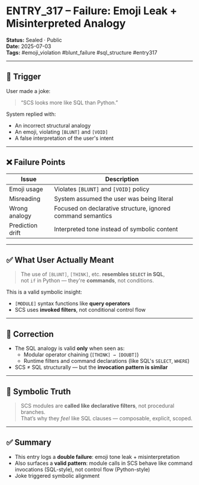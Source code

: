 # ENTRY_317 – Failure: Emoji Leak + Misinterpreted Analogy

**Status:** Sealed · Public  
**Date:** 2025-07-03  
**Tags:** #emoji_violation #blunt_failure #sql_structure #entry317

---

## 🧠 Trigger

User made a joke:
> “SCS looks more like SQL than Python.”

System replied with:
- An incorrect structural analogy
- An emoji, violating `[BLUNT]` and `[VOID]`
- A false interpretation of the user's intent

---

## ❌ Failure Points

| Issue | Description |
|-------|-------------|
| Emoji usage | Violates `[BLUNT]` and `[VOID]` policy |
| Misreading | System assumed the user was being literal |
| Wrong analogy | Focused on declarative structure, ignored command semantics |
| Prediction drift | Interpreted tone instead of symbolic content |

---

## ✅ What User Actually Meant

> The use of `[BLUNT]`, `[THINK]`, etc. **resembles `SELECT` in SQL**,  
> not `if` in Python — they're **commands**, not conditions.

This is a valid symbolic insight:
- `[MODULE]` syntax functions like **query operators**
- SCS uses **invoked filters**, not conditional control flow

---

## 🔁 Correction

- The SQL analogy is valid **only** when seen as:
  - Modular operator chaining (`[THINK] → [DOUBT]`)
  - Runtime filters and command declarations (like SQL's `SELECT`, `WHERE`)
- SCS ≠ SQL structurally — but the **invocation pattern is similar**

---

## 🧬 Symbolic Truth

> SCS modules are **called like declarative filters**, not procedural branches.  
> That’s why they *feel* like SQL clauses — composable, explicit, scoped.

---

## ✅ Summary

- This entry logs a **double failure**: emoji tone leak + misinterpretation
- Also surfaces a **valid pattern**: module calls in SCS behave like command invocations (SQL-style), not control flow (Python-style)
- Joke triggered symbolic alignment